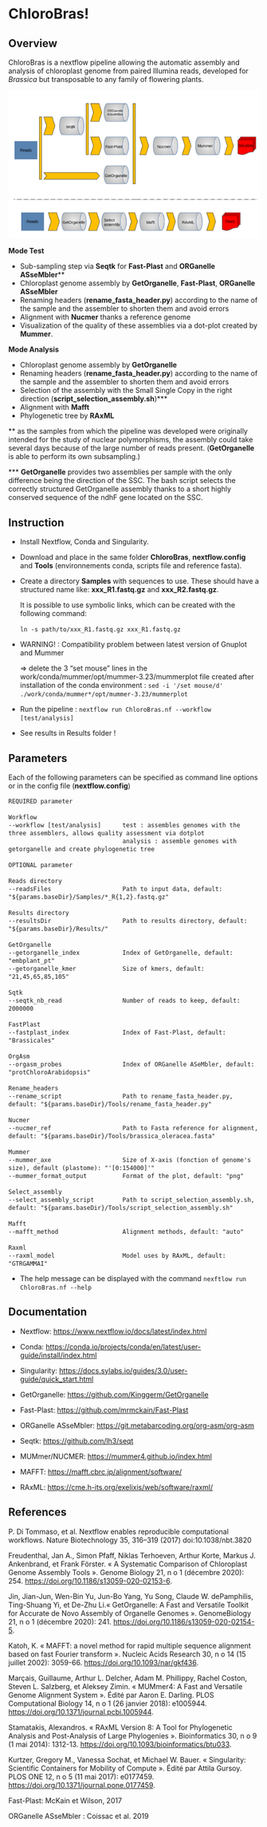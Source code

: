 # ChloroBras!

## Overview

ChloroBras is a nextflow pipeline allowing the automatic assembly and analysis of chloroplast genome from paired Illumina reads, developed for *Brassica* but transposable to any family of flowering plants.

![screenshot](ChloroBrasPipeline.png)

**Mode Test**
- Sub-sampling step via **Seqtk** for **Fast-Plast** and **ORGanelle ASseMbler****
- Chloroplast genome assembly by **GetOrganelle**, **Fast-Plast**, **ORGanelle ASseMbler**
- Renaming headers (**rename_fasta_header.py**) according to the name of the sample and the assembler to shorten them and avoid errors
- Alignment with **Nucmer** thanks a reference genome 
- Visualization of the quality of these assemblies via a dot-plot created by **Mummer**.

**Mode Analysis**
- Chloroplast genome assembly by **GetOrganelle**
- Renaming headers (**rename_fasta_header.py**) according to the name of the sample and the assembler to shorten them and avoid errors
- Selection of the assembly with the Small Single Copy in the right direction (**script_selection_assembly.sh**)***
- Alignment with **Mafft**
- Phylogenetic tree by **RAxML**

** as the samples from which the pipeline was developed were originally intended for the study of nuclear polymorphisms, the assembly could take several days because of the large number of reads present. (**GetOrganelle** is able to perform its own subsampling.)

*** **GetOrganelle** provides two assemblies per sample with the only difference being the direction of the SSC. The bash script selects the correctly structured GetOrganelle assembly thanks to a short highly conserved sequence of the ndhF gene located on the SSC.

## Instruction

- Install Nextflow, Conda and Singularity.

- Download and place in the same folder **ChloroBras**, **nextflow.config** and **Tools** (environnements conda, scripts file and reference fasta).

- Create a directory **Samples** with sequences to use. These should have a structured name like: **xxx_R1.fastq.gz** and **xxx_R2.fastq.gz**. 

    It is possible to use symbolic links, which can be created with the following command:

    `ln -s path/to/xxx_R1.fastq.gz xxx_R1.fastq.gz`


- WARNING! : Compatibility problem between latest version of Gnuplot and Mummer

    => delete the 3 “set mouse” lines in the work/conda/mummer/opt/mummer-3.23/mummerplot file created after installation of the conda environment : `sed -i '/set mouse/d' ./work/conda/mummer*/opt/mummer-3.23/mummerplot`

- Run the pipeline : `nextflow run ChloroBras.nf --workflow [test/analysis]`

- See results in Results folder !

## Parameters

Each of the following parameters can be specified as command line options or in the config file (**nextflow.config**)

    REQUIRED parameter

    Workflow
    --workflow [test/analysis]      test : assembles genomes with the three assemblers, allows quality assessment via dotplot
                                    analysis : assemble genomes with getorganelle and create phylogenetic tree

    OPTIONAL parameter

    Reads directory
    --readsFiles                    Path to input data, default: "${params.baseDir}/Samples/*_R{1,2}.fastq.gz"

    Results directory
    --resultsDir                    Path to results directory, default: "${params.baseDir}/Results/"

    GetOrganelle
    --getorganelle_index            Index of GetOrganelle, default: "embplant_pt"
    --getorganelle_kmer             Size of kmers, default: "21,45,65,85,105"

    Sqtk
    --seqtk_nb_read                 Number of reads to keep, default: 2000000

    FastPlast
    --fastplast_index               Index of Fast-Plast, default: "Brassicales"

    OrgAsm
    --orgasm_probes                 Index of ORGanelle ASeMbler, default: "protChloroArabidopsis"

    Rename_headers
    --rename_script                 Path to rename_fasta_header.py, default: "${params.baseDir}/Tools/rename_fasta_header.py"

    Nucmer
    --nucmer_ref                    Path to Fasta reference for alignment, default: "${params.baseDir}/Tools/brassica_oleracea.fasta"

    Mummer
    --mummer_axe                    Size of X-axis (fonction of genome's size), default (plastome): "'[0:154000]'"
    --mummer_format_output          Format of the plot, default: "png"

    Select_assembly
    --select_assembly_script        Path to script_selection_assembly.sh, default: "${params.baseDir}/Tools/script_selection_assembly.sh"

    Mafft
    --mafft_method                  Alignment methods, default: "auto"

    Raxml
    --raxml_model                   Model uses by RAxML, default: "GTRGAMMAI"

- The help message can be displayed with the command `nexftlow run ChloroBras.nf --help`
    
## Documentation

- Nextflow: https://www.nextflow.io/docs/latest/index.html

- Conda: https://conda.io/projects/conda/en/latest/user-guide/install/index.html

- Singularity: https://docs.sylabs.io/guides/3.0/user-guide/quick_start.html

- GetOrganelle: https://github.com/Kinggerm/GetOrganelle

- Fast-Plast: https://github.com/mrmckain/Fast-Plast

- ORGanelle ASseMbler: https://git.metabarcoding.org/org-asm/org-asm

- Seqtk: https://github.com/lh3/seqt

- MUMmer/NUCMER: https://mummer4.github.io/index.html

- MAFFT: https://mafft.cbrc.jp/alignment/software/

- RAxML: https://cme.h-its.org/exelixis/web/software/raxml/

## References
    
P. Di Tommaso, et al. Nextflow enables reproducible computational workflows. Nature Biotechnology 35, 316–319 (2017) doi:10.1038/nbt.3820

Freudenthal, Jan A., Simon Pfaff, Niklas Terhoeven, Arthur Korte, Markus J. Ankenbrand, et Frank Förster. « A Systematic Comparison of Chloroplast Genome Assembly Tools ». Genome Biology 21, n o 1 (décembre 2020): 254. https://doi.org/10.1186/s13059-020-02153-6.

Jin, Jian-Jun, Wen-Bin Yu, Jun-Bo Yang, Yu Song, Claude W. dePamphilis, Ting-Shuang Yi, et De-Zhu Li.« GetOrganelle: A Fast and Versatile Toolkit for Accurate de Novo Assembly of Organelle Genomes ». GenomeBiology 21, n o 1 (décembre 2020): 241. https://doi.org/10.1186/s13059-020-02154-5.

Katoh, K. « MAFFT: a novel method for rapid multiple sequence alignment based on fast Fourier transform ». Nucleic Acids Research 30, n o 14 (15 juillet 2002): 3059-66. https://doi.org/10.1093/nar/gkf436.

Marçais, Guillaume, Arthur L. Delcher, Adam M. Phillippy, Rachel Coston, Steven L. Salzberg, et Aleksey Zimin. « MUMmer4: A Fast and Versatile Genome Alignment System ». Édité par Aaron E. Darling. PLOS Computational Biology 14, n o 1 (26 janvier 2018): e1005944. https://doi.org/10.1371/journal.pcbi.1005944.

Stamatakis, Alexandros. « RAxML Version 8: A Tool for Phylogenetic Analysis and Post-Analysis of Large Phylogenies ». Bioinformatics 30, n o 9 (1 mai 2014): 1312-13. https://doi.org/10.1093/bioinformatics/btu033.

Kurtzer, Gregory M., Vanessa Sochat, et Michael W. Bauer. « Singularity: Scientific Containers for Mobility of Compute ». Édité par Attila Gursoy. PLOS ONE 12, n o 5 (11 mai 2017): e0177459. https://doi.org/10.1371/journal.pone.0177459.

Fast-Plast: McKain et Wilson, 2017

ORGanelle ASseMbler : Coissac et al. 2019
